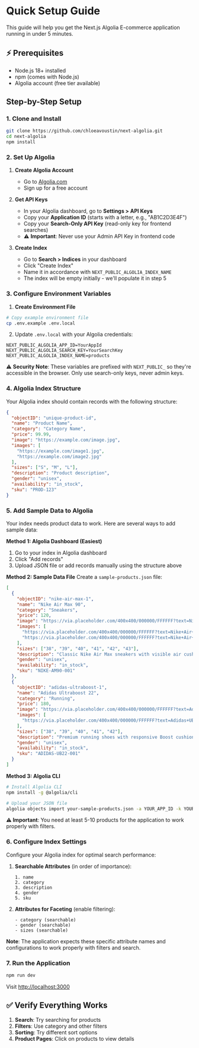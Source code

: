 # Quick Setup Guide

This guide will help you get the Next.js Algolia E-commerce application running in under 5 minutes.

## ⚡ Prerequisites

- Node.js 18+ installed
- npm (comes with Node.js)
- Algolia account (free tier available)

## Step-by-Step Setup

### 1. Clone and Install

```bash
git clone https://github.com/chloeavoustin/next-algolia.git
cd next-algolia
npm install
```

### 2. Set Up Algolia

1. **Create Algolia Account**

   - Go to [Algolia.com](https://www.algolia.com/)
   - Sign up for a free account

2. **Get API Keys**

   - In your Algolia dashboard, go to **Settings > API Keys**
   - Copy your **Application ID** (starts with a letter, e.g., "AB1C2D3E4F")
   - Copy your **Search-Only API Key** (read-only key for frontend searches)
   - ⚠️ **Important**: Never use your Admin API Key in frontend code

3. **Create Index**
   - Go to **Search > Indices** in your dashboard
   - Click "Create Index"
   - Name it in accordance with `NEXT_PUBLIC_ALGOLIA_INDEX_NAME`
   - The index will be empty initially - we'll populate it in step 5

### 3. Configure Environment Variables

1. **Create Environment File**

```bash
# Copy example environment file
cp .env.example .env.local
```

2. Update `.env.local` with your Algolia credentials:

```env
NEXT_PUBLIC_ALGOLIA_APP_ID=YourAppId
NEXT_PUBLIC_ALGOLIA_SEARCH_KEY=YourSearchKey
NEXT_PUBLIC_ALGOLIA_INDEX_NAME=products
```

⚠️ **Security Note**: These variables are prefixed with `NEXT_PUBLIC_` so they're accessible in the browser. Only use search-only keys, never admin keys.

### 4. Algolia Index Structure

Your Algolia index should contain records with the following structure:

```json
{
  "objectID": "unique-product-id",
  "name": "Product Name",
  "category": "Category Name",
  "price": 99.99,
  "image": "https://example.com/image.jpg",
  "images": [
    "https://example.com/image1.jpg",
    "https://example.com/image2.jpg"
  ],
  "sizes": ["S", "M", "L"],
  "description": "Product description",
  "gender": "unisex",
  "availability": "in_stock",
  "sku": "PROD-123"
}
```

### 5. Add Sample Data to Algolia

Your index needs product data to work. Here are several ways to add sample data:

**Method 1: Algolia Dashboard (Easiest)**

1. Go to your index in Algolia dashboard
2. Click "Add records"
3. Upload JSON file or add records manually using the structure above

**Method 2: Sample Data File**
Create a `sample-products.json` file:

```json
[
  {
    "objectID": "nike-air-max-1",
    "name": "Nike Air Max 90",
    "category": "Sneakers",
    "price": 120,
    "image": "https://via.placeholder.com/400x400/000000/FFFFFF?text=Nike+Air+Max",
    "images": [
      "https://via.placeholder.com/400x400/000000/FFFFFF?text=Nike+Air+Max+1",
      "https://via.placeholder.com/400x400/000000/FFFFFF?text=Nike+Air+Max+2"
    ],
    "sizes": ["38", "39", "40", "41", "42", "43"],
    "description": "Classic Nike Air Max sneakers with visible air cushioning",
    "gender": "unisex",
    "availability": "in_stock",
    "sku": "NIKE-AM90-001"
  },
  {
    "objectID": "adidas-ultraboost-1",
    "name": "Adidas Ultraboost 22",
    "category": "Running",
    "price": 180,
    "image": "https://via.placeholder.com/400x400/000000/FFFFFF?text=Adidas+Ultraboost",
    "images": [
      "https://via.placeholder.com/400x400/000000/FFFFFF?text=Adidas+UB+1"
    ],
    "sizes": ["38", "39", "40", "41", "42"],
    "description": "Premium running shoes with responsive Boost cushioning",
    "gender": "unisex",
    "availability": "in_stock",
    "sku": "ADIDAS-UB22-001"
  }
]
```

**Method 3: Algolia CLI**

```bash
# Install Algolia CLI
npm install -g @algolia/cli

# Upload your JSON file
algolia objects import your-sample-products.json -a YOUR_APP_ID -k YOUR_ADMIN_KEY -n products
```

**⚠️ Important**: You need at least 5-10 products for the application to work properly with filters.

### 6. Configure Index Settings

Configure your Algolia index for optimal search performance:

1. **Searchable Attributes** (in order of importance):

   ```
   1. name
   2. category
   3. description
   4. gender
   5. sku
   ```

2. **Attributes for Faceting** (enable filtering):
   ```
   - category (searchable)
   - gender (searchable)
   - sizes (searchable)
   ```

**Note**: The application expects these specific attribute names and configurations to work properly with filters and search.

### 7. Run the Application

```bash
npm run dev
```

Visit [http://localhost:3000](http://localhost:3000)

## ✅ Verify Everything Works

1. **Search**: Try searching for products
2. **Filters**: Use category and other filters
3. **Sorting**: Try different sort options
4. **Product Pages**: Click on products to view details
